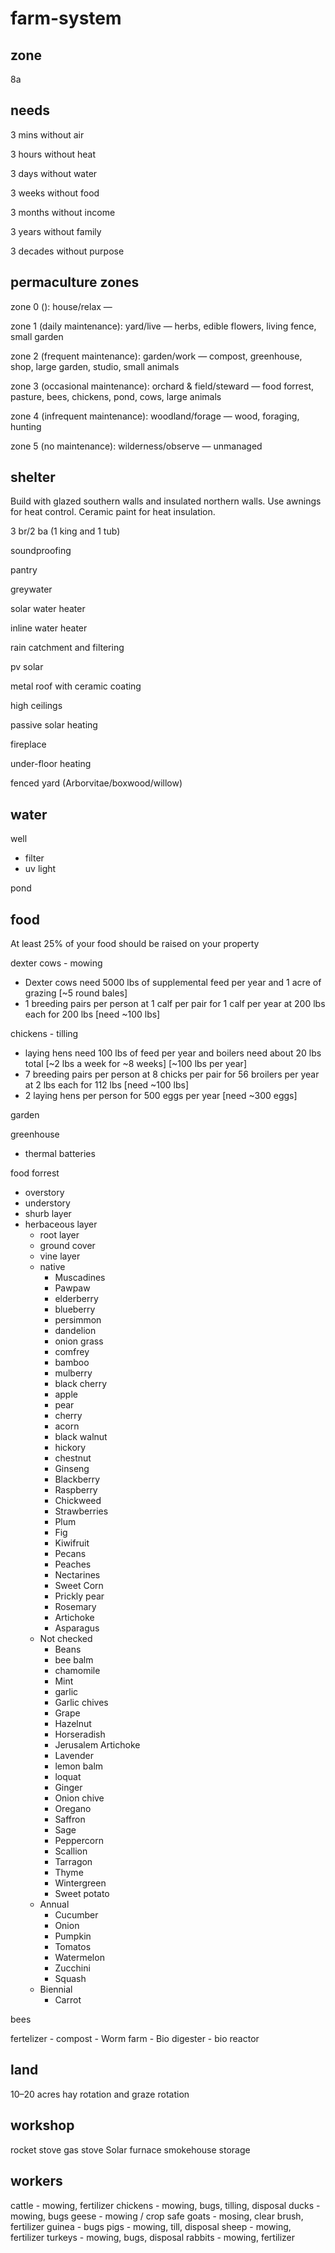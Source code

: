 # farm-system

## zone

  8a


## needs

  3 mins without air
  
  3 hours without heat
  
  3 days without water
  
  3 weeks without food
  
  3 months without income
  
  3 years without family
  
  3 decades without purpose


## permaculture zones
  
  zone 0 (): house/relax — 
  
  zone 1 (daily maintenance): yard/live — herbs, edible flowers, living fence, small garden 
  
  zone 2 (frequent maintenance): garden/work — compost, greenhouse, shop, large garden, studio, small animals
  
  zone 3 (occasional maintenance): orchard & field/steward — food forrest, pasture, bees, chickens, pond, cows, large animals
  
  zone 4 (infrequent maintenance): woodland/forage —  wood, foraging, hunting
  
  zone 5 (no maintenance): wilderness/observe — unmanaged


## shelter
  
  Build with glazed southern walls and insulated northern walls. Use awnings for heat control. Ceramic paint for heat insulation.
  
  3 br/2 ba (1 king and 1 tub) 
  
  soundproofing
  
  pantry
  
  greywater
  
  solar water heater
  
  inline water heater
  
  rain catchment and filtering
  
  pv solar
  
  metal roof with ceramic coating
  
  high ceilings
  
  passive solar heating
  
  fireplace
  
  under-floor heating
  
  fenced yard (Arborvitae/boxwood/willow)


## water
  
  well
  - filter
  - uv light
  
  pond


## food

  At least 25% of your food should be raised on your property
  
  dexter cows - mowing
  - Dexter cows need 5000 lbs of supplemental feed per year and 1 acre of grazing [~5 round bales]
  - 1 breeding pairs per person at 1 calf per pair for 1 calf per year at 200 lbs each for 200 lbs [need ~100 lbs]
    
  chickens - tilling
  - laying hens need 100 lbs of feed per year and boilers need about 20 lbs total [~2 lbs a week for ~8 weeks] [~100 lbs per year]
  - 7 breeding pairs per person at 8 chicks per pair for 56 broilers per year at 2 lbs each for 112 lbs [need ~100 lbs]
  - 2 laying hens per person for 500 eggs per year [need ~300 eggs]
  
  garden
  
  greenhouse
  - thermal batteries
  
  food forrest
  - overstory
  - understory
  - shurb layer
  - herbaceous layer
    - root layer
    - ground cover
    - vine layer
    - native
      - Muscadines
      - Pawpaw
      - elderberry
      - blueberry
      - persimmon
      - dandelion
      - onion grass
      - comfrey
      - bamboo
      - mulberry
      - black cherry
      - apple
      - pear
      - cherry
      - acorn
      - black walnut
      - hickory
      - chestnut
      - Ginseng
      - Blackberry
      - Raspberry
      - Chickweed
      - Strawberries
      - Plum
      - Fig
      - Kiwifruit
      - Pecans
      - Peaches
      - Nectarines
      - Sweet Corn
      - Prickly pear
      - Rosemary
      - Artichoke
      - Asparagus
    - Not checked
      - Beans
      - bee balm
      - chamomile
      - Mint
      - garlic
      - Garlic chives
      - Grape
      - Hazelnut
      - Horseradish
      - Jerusalem Artichoke
      - Lavender
      - lemon balm
      - loquat
      - Ginger
      - Onion chive
      - Oregano
      - Saffron
      - Sage
      - Peppercorn
      - Scallion
      - Tarragon
      - Thyme
      - Wintergreen
      - Sweet potato
    - Annual
      - Cucumber
      - Onion
      - Pumpkin
      - Tomatos
      - Watermelon
      - Zucchini
      - Squash
    - Biennial
      - Carrot
      
  bees
  
  fertelizer
    - compost
    - Worm farm
    - Bio digester
    - bio reactor


## land
  10–20 acres
  hay rotation and graze rotation

## workshop
  rocket stove
  gas stove
  Solar furnace
  smokehouse
  storage
  
## workers
  cattle - mowing, fertilizer
  chickens - mowing, bugs, tilling, disposal
  ducks - mowing, bugs
  geese - mowing / crop safe
  goats - mosing, clear brush, fertilizer
  guinea - bugs
  pigs - mowing, till, disposal
  sheep - mowing, fertilizer
  turkeys - mowing, bugs, disposal
  rabbits - mowing, fertilizer
  
  




  
